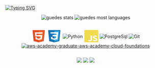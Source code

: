 


[![Typing SVG](https://readme-typing-svg.herokuapp.com/?color=FF8C00&size=35&center=true&vCenter=true&width=500&lines=Olá+!;Eu+sou+o+Paulo;Bem+-+Vindo!+🖖🏻)](https://git.io/typing-svg)

  

<p align="center">
<img width="460em" src="https://github-readme-stats.vercel.app/api?username=guedespeter&show_icons=true&theme=great-gatsby" alt="guedes stats"/>
<img width="350em"  src="https://github-readme-stats.vercel.app/api/top-langs/?username=guedespeter&layout=compact&theme=great-gatsby" alt="guedes most languages"/>
</p>





<div align="center" style="display: inline_block"><br/>
  
  <img align="center" alt="HTML" height="40" width="45" src="https://raw.githubusercontent.com/devicons/devicon/master/icons/html5/html5-original.svg">
  <img align="center" alt="CSS" height="40" width="45" src="https://raw.githubusercontent.com/devicons/devicon/master/icons/css3/css3-original.svg"/>
  <img align="center" alt="Python" height="40" width="45" src="https://cdn.jsdelivr.net/gh/devicons/devicon/icons/python/python-original.svg" />     
  <img align="center" alt="Js" height="40" width="45" src="https://raw.githubusercontent.com/devicons/devicon/master/icons/javascript/javascript-plain.svg">
  <img align="center" alt="PostgreSql" height="40" width="45" src="https://cdn.jsdelivr.net/gh/devicons/devicon/icons/postgresql/postgresql-original.svg" />       
  <img align="center" alt="Git" height="40" width="45" src="https://cdn.jsdelivr.net/gh/devicons/devicon/icons/git/git-original.svg" />
  
  <a href="https://www.credly.com/badges/309ab3cf-5278-47c2-b17c-8c02c5386503/public_url">
    <img align="center" src="https://github.com/user-attachments/assets/566d19c2-4fe9-4a8f-b596-94d6a1037546" alt="aws-academy-graduate-aws-academy-cloud-foundations" height="45" width="45"/>
  </a>
          
</div>


##

<div align="center" >
  <a href="https://www.linkedin.com/in/pauloeduardoguedes/" target="_blank"><img src="https://img.shields.io/badge/-LinkedIn-%230077B5?style=for-the-badge&logo=linkedin&logoColor=midnight-purple" target="_blank"></a>
  <a href="mailto:eduardopeter91@gmail.com"><img src="https://img.shields.io/badge/-Gmail-%23333?style=for-the-badge&logo=gmail&logoColor=midnight-purple" target="_blank"></a>
   <a href="https://discord.com/channels/@pauloeduardo"><img src="https://img.shields.io/badge/Discord-7289DA?style=for-the-badge&logo=discord&logoColor=midnight-purple" target="_blank"></a>
</div>


